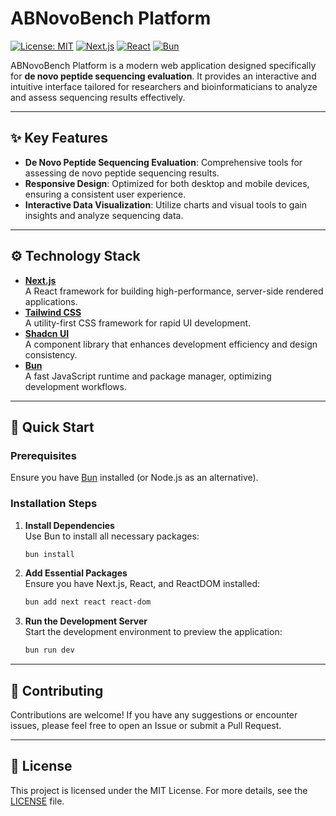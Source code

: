 # ABNovoBench Platform

[![License: MIT](https://img.shields.io/badge/License-MIT-blue.svg)](LICENSE)
[![Next.js](https://img.shields.io/badge/Next.js-13-blue.svg)](https://nextjs.org)
[![React](https://img.shields.io/badge/React-18-blue.svg)](https://reactjs.org)
[![Bun](https://img.shields.io/badge/Bun-v0.6.0-blue.svg)](https://bun.sh)

ABNovoBench Platform is a modern web application designed specifically for **de novo peptide sequencing evaluation**. It provides an interactive and intuitive interface tailored for researchers and bioinformaticians to analyze and assess sequencing results effectively.

---

## ✨ Key Features

- **De Novo Peptide Sequencing Evaluation**: Comprehensive tools for assessing de novo peptide sequencing results.
- **Responsive Design**: Optimized for both desktop and mobile devices, ensuring a consistent user experience.
- **Interactive Data Visualization**: Utilize charts and visual tools to gain insights and analyze sequencing data.

---

## ⚙️ Technology Stack

- **[Next.js](https://nextjs.org/)**  
  A React framework for building high-performance, server-side rendered applications.
- **[Tailwind CSS](https://tailwindcss.com/)**  
  A utility-first CSS framework for rapid UI development.
- **[Shadcn UI](https://ui.shadcn.com/)**  
  A component library that enhances development efficiency and design consistency.
- **[Bun](https://bun.sh/)**  
  A fast JavaScript runtime and package manager, optimizing development workflows.

---

## 🚀 Quick Start

### Prerequisites

Ensure you have [Bun](https://bun.sh/) installed (or Node.js as an alternative).

### Installation Steps

1. **Install Dependencies**  
   Use Bun to install all necessary packages:
   ```bash
   bun install
   ```

2. **Add Essential Packages**  
   Ensure you have Next.js, React, and ReactDOM installed:
   ```bash
   bun add next react react-dom
   ```

3. **Run the Development Server**  
   Start the development environment to preview the application:
   ```bash
   bun run dev
   ```

---

## 🤝 Contributing

Contributions are welcome! If you have any suggestions or encounter issues, please feel free to open an Issue or submit a Pull Request.

---

## 📄 License

This project is licensed under the MIT License. For more details, see the [LICENSE](LICENSE) file.
